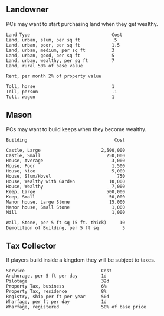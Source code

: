 ## Landowner
PCs may want to start purchasing land when they get wealthy.
```
Land Type								Cost
Land, urban, slum, per sq ft			.5
Land, urban, poor, per sq ft			1.5
Land, urban, medium, per sq ft			3
Land, urban, good, per sq ft			5
Land, urban, wealthy, per sq ft			7
Land, rural	50% of base value

Rent, per month	2% of property value

Toll, horse								1
Toll, person							.1
Toll, wagon								1
```
## Mason
PCs may want to build keeps when they become wealthy.
```
Building								 Cost

Castle, Large						2,500,000
Castle, Small						  250,000
House, Average					    	3,000
House, Poor								1,500
House, Nice								5,000
House, Slum/Hovel						  750
House, Wealthy with Garden			   10,000
House, Wealthy							7,000
Keep, Large							  500,000
Keep, Small							   50,000
Manor house, Large Stone			   15,000
Manor house, Small Stone				1,000
Mill									1,000

Wall, Stone, per 5 ft sq (5 ft. thick)	   10
Demolition of Building, per 5 ft sq			5
```
## Tax Collector
If players build inside a kingdom they will be subject to taxes.
```
Service								Cost
Anchorage, per 5 ft	per day			1d
Pilotage							32d
Property Tax, business	 			6%
Property Tax, residence	 			8%
Registry, ship per ft per year		50d
Wharfage, per ft per day			1d
Wharfage, registered				50% of base price
```